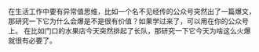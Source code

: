 在生活工作中要有异常值思维，比如一个名不见经传的公众号突然出了一篇爆文，那研究一下它为什么会爆是不是很有价值？如果学过来了，可以用在你的公众号上。
在比如门口的水果店今天突然排起了长队，那研究一下它今天为啥这么火爆就很有必要了。